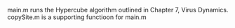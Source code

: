main.m runs the Hypercube algorithm outlined in Chapter 7, Virus Dynamics.
copySite.m is a supporting functioon for main.m